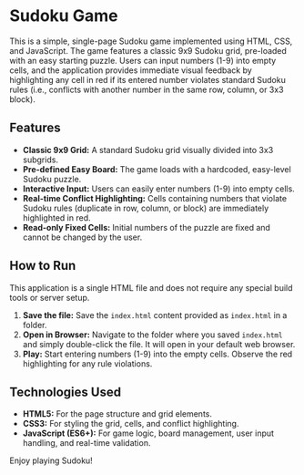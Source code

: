 # Sudoku Game

This is a simple, single-page Sudoku game implemented using HTML, CSS, and JavaScript. The game features a classic 9x9 Sudoku grid, pre-loaded with an easy starting puzzle. Users can input numbers (1-9) into empty cells, and the application provides immediate visual feedback by highlighting any cell in red if its entered number violates standard Sudoku rules (i.e., conflicts with another number in the same row, column, or 3x3 block).

## Features

*   **Classic 9x9 Grid:** A standard Sudoku grid visually divided into 3x3 subgrids.
*   **Pre-defined Easy Board:** The game loads with a hardcoded, easy-level Sudoku puzzle.
*   **Interactive Input:** Users can easily enter numbers (1-9) into empty cells.
*   **Real-time Conflict Highlighting:** Cells containing numbers that violate Sudoku rules (duplicate in row, column, or block) are immediately highlighted in red.
*   **Read-only Fixed Cells:** Initial numbers of the puzzle are fixed and cannot be changed by the user.

## How to Run

This application is a single HTML file and does not require any special build tools or server setup. 

1.  **Save the file:** Save the `index.html` content provided as `index.html` in a folder.
2.  **Open in Browser:** Navigate to the folder where you saved `index.html` and simply double-click the file. It will open in your default web browser.
3.  **Play:** Start entering numbers (1-9) into the empty cells. Observe the red highlighting for any rule violations.

## Technologies Used

*   **HTML5:** For the page structure and grid elements.
*   **CSS3:** For styling the grid, cells, and conflict highlighting.
*   **JavaScript (ES6+):** For game logic, board management, user input handling, and real-time validation.

Enjoy playing Sudoku!
